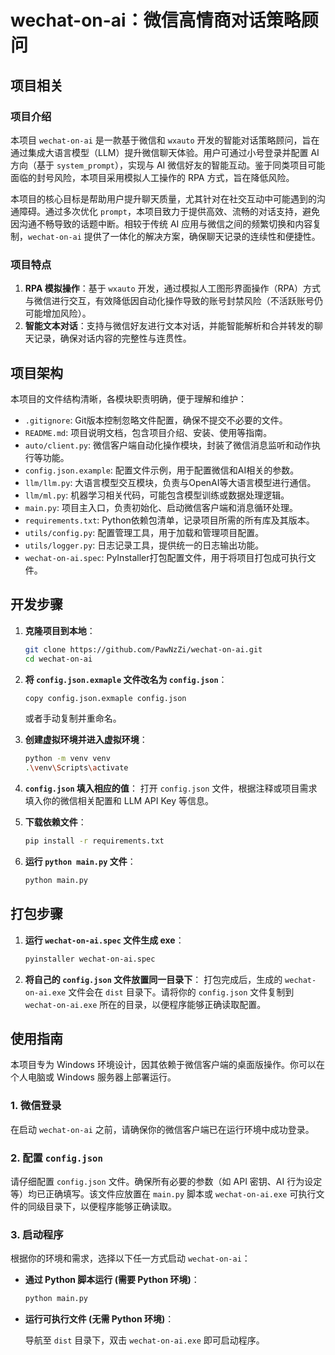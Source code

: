 # wechat-on-ai：微信高情商对话策略顾问

## 项目相关

### 项目介绍

本项目 `wechat-on-ai` 是一款基于微信和 `wxauto` 开发的智能对话策略顾问，旨在通过集成大语言模型（LLM）提升微信聊天体验。用户可通过小号登录并配置 AI 方向（基于 `system_prompt`），实现与 AI 微信好友的智能互动。鉴于同类项目可能面临的封号风险，本项目采用模拟人工操作的 RPA 方式，旨在降低风险。

本项目的核心目标是帮助用户提升聊天质量，尤其针对在社交互动中可能遇到的沟通障碍。通过多次优化 `prompt`，本项目致力于提供高效、流畅的对话支持，避免因沟通不畅导致的话题中断。相较于传统 AI 应用与微信之间的频繁切换和内容复制，`wechat-on-ai` 提供了一体化的解决方案，确保聊天记录的连续性和便捷性。

### 项目特点

1.  **RPA 模拟操作**：基于 `wxauto` 开发，通过模拟人工图形界面操作（RPA）方式与微信进行交互，有效降低因自动化操作导致的账号封禁风险（不活跃账号仍可能增加风险）。
2.  **智能文本对话**：支持与微信好友进行文本对话，并能智能解析和合并转发的聊天记录，确保对话内容的完整性与连贯性。

## 项目架构

本项目的文件结构清晰，各模块职责明确，便于理解和维护：

-   `.gitignore`: Git版本控制忽略文件配置，确保不提交不必要的文件。
-   `README.md`: 项目说明文档，包含项目介绍、安装、使用等指南。
-   `auto/client.py`: 微信客户端自动化操作模块，封装了微信消息监听和动作执行等功能。
-   `config.json.example`: 配置文件示例，用于配置微信和AI相关的参数。
-   `llm/llm.py`: 大语言模型交互模块，负责与OpenAI等大语言模型进行通信。
-   `llm/ml.py`: 机器学习相关代码，可能包含模型训练或数据处理逻辑。
-   `main.py`: 项目主入口，负责初始化、启动微信客户端和消息循环处理。
-   `requirements.txt`: Python依赖包清单，记录项目所需的所有库及其版本。
-   `utils/config.py`: 配置管理工具，用于加载和管理项目配置。
-   `utils/logger.py`: 日志记录工具，提供统一的日志输出功能。
-   `wechat-on-ai.spec`: PyInstaller打包配置文件，用于将项目打包成可执行文件。


## 开发步骤

1.  **克隆项目到本地**：

    ```bash
    git clone https://github.com/PawNzZi/wechat-on-ai.git
    cd wechat-on-ai
    ```

2.  **将 `config.json.exmaple` 文件改名为 `config.json`**：

    ```bash
    copy config.json.exmaple config.json
    ```
    或者手动复制并重命名。

3.  **创建虚拟环境并进入虚拟环境**：

    ```bash
    python -m venv venv
    .\venv\Scripts\activate
    ```

4.  **`config.json` 填入相应的值**：
    打开 `config.json` 文件，根据注释或项目需求填入你的微信相关配置和 LLM API Key 等信息。

5.  **下载依赖文件**：

    ```bash
    pip install -r requirements.txt
    ```

6.  **运行 `python main.py` 文件**：

    ```bash
    python main.py
    ```

## 打包步骤

1.  **运行 `wechat-on-ai.spec` 文件生成 exe**：

    ```bash
    pyinstaller wechat-on-ai.spec
    ```

2.  **将自己的 `config.json` 文件放置同一目录下**：
    打包完成后，生成的 `wechat-on-ai.exe` 文件会在 `dist` 目录下。请将你的 `config.json` 文件复制到 `wechat-on-ai.exe` 所在的目录，以便程序能够正确读取配置。

## 使用指南

本项目专为 Windows 环境设计，因其依赖于微信客户端的桌面版操作。你可以在个人电脑或 Windows 服务器上部署运行。

### 1. 微信登录

在启动 `wechat-on-ai` 之前，请确保你的微信客户端已在运行环境中成功登录。

### 2. 配置 `config.json`

请仔细配置 `config.json` 文件。确保所有必要的参数（如 API 密钥、AI 行为设定等）均已正确填写。该文件应放置在 `main.py` 脚本或 `wechat-on-ai.exe` 可执行文件的同级目录下，以便程序能够正确读取。

### 3. 启动程序

根据你的环境和需求，选择以下任一方式启动 `wechat-on-ai`：

*   **通过 Python 脚本运行 (需要 Python 环境)**：

    ```bash
    python main.py
    ```

*   **运行可执行文件 (无需 Python 环境)**：

    导航至 `dist` 目录下，双击 `wechat-on-ai.exe` 即可启动程序。
